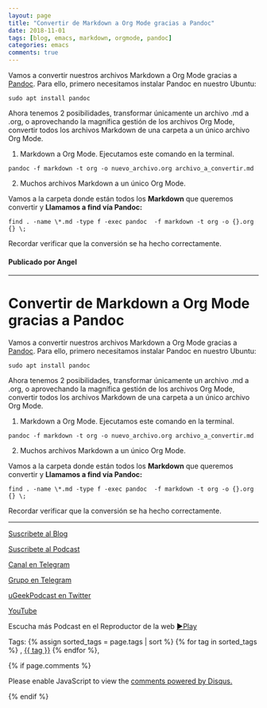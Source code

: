 ```yaml
---
layout: page
title: "Convertir de Markdown a Org Mode gracias a Pandoc"
date: 2018-11-01
tags: [blog, emacs, markdown, orgmode, pandoc]
categories: emacs
comments: true
---
```


Vamos a convertir nuestros archivos Markdown a Org Mode gracias a [Pandoc](https://pandoc.org/).
Para ello, primero necesitamos instalar Pandoc en nuestro Ubuntu:

```
sudo apt install pandoc
```

Ahora tenemos 2 posibilidades, transformar únicamente un archivo .md a .org, o aprovechando la magnífica gestión de los archivos Org Mode, convertir todos los archivos Markdown de una carpeta a un único archivo Org Mode.

1) Markdown a Org Mode.
Ejecutamos este comando en la terminal.

```
pandoc -f markdown -t org -o nuevo_archivo.org archivo_a_convertir.md
```

2) Muchos archivos Markdown a un único Org Mode.

Vamos a la carpeta donde están todos los **Markdown** que queremos convertir y **Llamamos a find vía Pandoc:**

```
find . -name \*.md -type f -exec pandoc  -f markdown -t org -o {}.org {} \;
```

Recordar verificar que la conversión se ha hecho correctamente.






#### Publicado por Angel 
<!-- -------------------------------------Aquí abajo los comentarios -------------------------------------------  -->
---


# Convertir de Markdown a Org Mode gracias a Pandoc

Vamos a convertir nuestros archivos Markdown a Org Mode gracias a [Pandoc](https://pandoc.org/).
Para ello, primero necesitamos instalar Pandoc en nuestro Ubuntu:

```
sudo apt install pandoc
```

Ahora tenemos 2 posibilidades, transformar únicamente un archivo .md a .org, o aprovechando la magnífica gestión de los archivos Org Mode, convertir todos los archivos Markdown de una carpeta a un único archivo Org Mode.

1) Markdown a Org Mode.
Ejecutamos este comando en la terminal.

```
pandoc -f markdown -t org -o nuevo_archivo.org archivo_a_convertir.md
```

2) Muchos archivos Markdown a un único Org Mode.

Vamos a la carpeta donde están todos los **Markdown** que queremos convertir y **Llamamos a find vía Pandoc:**

```
find . -name \*.md -type f -exec pandoc  -f markdown -t org -o {}.org {} \;
```

Recordar verificar que la conversión se ha hecho correctamente.

---


[Suscribete al Blog](https://ugeek.github.io/blog)

[Suscribete al Podcast](https://ugeek.github.io/podcast)

[Canal en Telegram](https://t.me/uGeek)  

[Grupo en Telegram](https://t.me/uGeekPodcast)  

[uGeekPodcast en Twitter](https://twitter.com/ugeekpodcast)  

[YouTube](https://www.youtube.com/channel/UCVmGqdwOeswJ55IFmsYNlww)  

Escucha más Podcast en el Reproductor de la web [►Play](https://ugeek.github.io/podcasts/)  

Tags: {% assign sorted_tags = page.tags | sort %} {% for tag in sorted_tags %} , <span class="tag"><a href="/tag#{{ tag }}">{{ tag }}</a></span> {% endfor %},


{% if page.comments %}
<div id="disqus_thread"></div>
<script>

/**
*  RECOMMENDED CONFIGURATION VARIABLES: EDIT AND UNCOMMENT THE SECTION BELOW TO INSERT DYNAMIC VALUES FROM YOUR PLATFORM OR CMS.
*  LEARN WHY DEFINING THESE VARIABLES IS IMPORTANT: https://disqus.com/admin/universalcode/#configuration-variables*/
/*
var disqus_config = function () {
this.page.url = PAGE_URL;  // Replace PAGE_URL with your page's canonical URL variable
this.page.identifier = PAGE_IDENTIFIER; // Replace PAGE_IDENTIFIER with your page's unique identifier variable
};
*/
(function() { // DON'T EDIT BELOW THIS LINE
var d = document, s = d.createElement('script');
s.src = 'https://https-angelbcn-github-io-ugeek.disqus.com/embed.js';
s.setAttribute('data-timestamp', +new Date());
(d.head || d.body).appendChild(s);
})();
</script>
<noscript>Please enable JavaScript to view the <a href="https://disqus.com/?ref_noscript">comments powered by Disqus.</a></noscript>

{% endif %}

<script id="dsq-count-scr" src="//https-angelbcn-github-io-ugeek.disqus.com/count.js" async></script>

